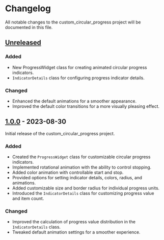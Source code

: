# Changelog

All notable changes to the custom_circular_progress project will be documented in this file.

## [Unreleased]

### Added
- New ProgressWidget class for creating animated circular progress indicators.
- `IndicatorDetails` class for configuring progress indicator details.

### Changed
- Enhanced the default animations for a smoother appearance.
- Improved the default color transitions for a more visually pleasing effect.

## [1.0.0] - 2023-08-30

Initial release of the custom_circular_progress project.

### Added
- Created the `ProgressWidget` class for customizable circular progress indicators.
- Implemented rotational animation with the ability to control stopping.
- Added color animation with controllable start and stop.
- Provided options for setting indicator details, colors, radius, and animations.
- Added customizable size and border radius for individual progress units.
- Introduced the `IndicatorDetails` class for customizing progress value and item count.

### Changed
- Improved the calculation of progress value distribution in the `IndicatorDetails` class.
- Tweaked default animation settings for a smoother experience.

[Unreleased]: https://github.com/mryadavdilip/custom_circular_progress/compare/v1.0.0...HEAD
[1.0.0]: https://github.com/mryadavdilip/custom_circular_progress/releases/tag/v1.0.0
